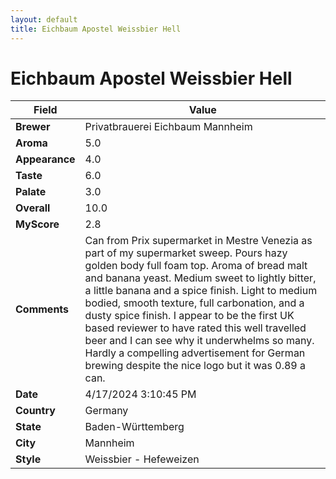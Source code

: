 ```yaml
---
layout: default
title: Eichbaum Apostel Weissbier Hell
---
```


# Eichbaum Apostel Weissbier Hell

| Field         | Value                                                                                                   |
|---------------|---------------------------------------------------------------------------------------------------------|
| **Brewer**    | Privatbrauerei Eichbaum Mannheim                                                                                        |
| **Aroma**     | 5.0                                                                                         |
| **Appearance**| 4.0                                                                                    |
| **Taste**     | 6.0                                                                                         |
| **Palate**    | 3.0                                                                                        |
| **Overall**   | 10.0                                                                                       |
| **MyScore**   | 2.8                                                                                       |
| **Comments**  | Can from Prix supermarket in Mestre Venezia as part of my supermarket sweep. Pours hazy golden body full foam top. Aroma of bread malt and banana yeast. Medium sweet to lightly bitter, a little banana and a spice finish. Light to medium bodied, smooth texture, full carbonation, and a dusty spice finish. I appear to be the first UK based reviewer to have rated this well travelled beer and I can see why it underwhelms so many. Hardly a compelling advertisement for German brewing despite the nice logo but it was 0.89 a can.                                                                                      |
| **Date**      | 4/17/2024 3:10:45 PM                                                                                          |
| **Country**   | Germany                                                                                       |
| **State**     | Baden-Württemberg                                                                                         |
| **City**      | Mannheim                                                                                          |
| **Style**     | Weissbier - Hefeweizen                                                                                         |
